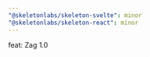 ```yaml
---
"@skeletonlabs/skeleton-svelte": minor
"@skeletonlabs/skeleton-react": minor
---
```


feat: Zag 1.0
  